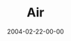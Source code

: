---
layout: message
category: message
series: "Symbols"
title: "Air"
date: 2004-02-22-00-00
message_id: 183
audio: "http://s3.amazonaws.com/crossroads-media/media/legacy/mp3/Symbols_02_02-22-04_Air.mp3"
audio-duration: "34:48"
explicit: "N"
---